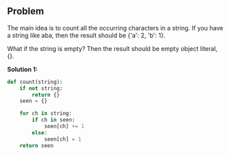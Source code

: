 ## Problem

The main idea is to count all the occurring characters in a string. If you have a string like aba, then the result should be {'a': 2, 'b': 1}.

What if the string is empty? Then the result should be empty object literal, {}.

**Solution 1:**

```python
def count(string):
    if not string:
        return {}
    seen = {}

    for ch in string:
        if ch in seen:
            seen[ch] += 1
        else:
            seen[ch] = 1
    return seen
```
